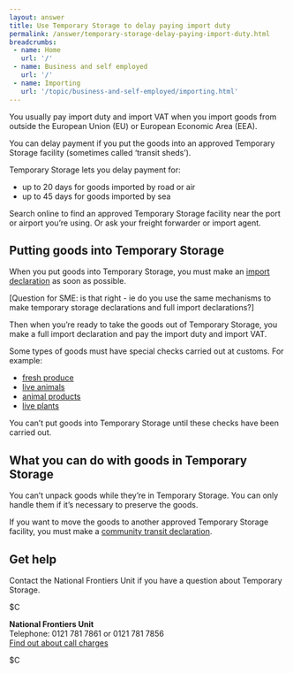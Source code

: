 ```yaml
---
layout: answer
title: Use Temporary Storage to delay paying import duty
permalink: /answer/temporary-storage-delay-paying-import-duty.html
breadcrumbs:
 - name: Home
   url: '/'
 - name: Business and self employed
   url: '/'
 - name: Importing
   url: '/topic/business-and-self-employed/importing.html' 
---
```

You usually pay import duty and import VAT when you import goods from outside the European Union (EU) or European Economic Area (EEA).

You can delay payment if you put the goods into an approved Temporary Storage facility (sometimes called ‘transit sheds’).

Temporary Storage lets you delay payment for:

- up to 20 days for goods imported by road or air
- up to 45 days for goods imported by sea

Search online to find an approved Temporary Storage facility near the port or airport you’re using. Or ask your freight forwarder or import agent.

## Putting goods into Temporary Storage

When you put goods into Temporary Storage, you must make an [import declaration](/guide/import-goods-outside-eu/overview.html) as soon as possible.

[Question for SME: is that right - ie do you use the same mechanisms to make temporary storage declarations and full import declarations?]

Then when you’re ready to take the goods out of Temporary Storage, you make a full import declaration and pay the import duty and import VAT.

Some types of goods must have special checks carried out at customs. For example: 

- [fresh produce](guidance/get-a-licence-to-import-food-and-agricultural-products.html)
- [live animals](/guidance/get-a-licence-to-import-live-animals.html)
- [animal products](/guidance/get-a-licence-to-import-furs-skins-and-other-animal-products.html)
- [live plants](/guidance/get-a-licence-to-import-plants-or-plant-products.html)

You can’t put goods into Temporary Storage until these checks have been carried out. 

## What you can do with goods in Temporary Storage

You can’t unpack goods while they’re in Temporary Storage. You can only handle them if it’s necessary to preserve the goods.

If you want to move the goods to another approved Temporary Storage facility, you must make a [community transit declaration](/guide/move-goods-eu/when-to-make-declaration.html).

## Get help

Contact the National Frontiers Unit if you have a question about Temporary Storage.

$C

**National Frontiers Unit**  
Telephone: 0121 781 7861 or 0121 781 7856  
[Find out about call charges](/call-charges)

$C
